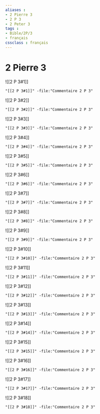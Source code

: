 ```yaml
---
aliases : 
- 2 Pierre 3
- 2 P 3
- 2 Peter 3
tags : 
- Bible/2P/3
- français
cssclass : français
---
```


# 2 Pierre 3

![[2 P 3#1]]

```query
"[[2 P 3#1]]" -file:"Commentaire 2 P 3"
```

![[2 P 3#2]]

```query
"[[2 P 3#2]]" -file:"Commentaire 2 P 3"
```

![[2 P 3#3]]

```query
"[[2 P 3#3]]" -file:"Commentaire 2 P 3"
```

![[2 P 3#4]]

```query
"[[2 P 3#4]]" -file:"Commentaire 2 P 3"
```

![[2 P 3#5]]

```query
"[[2 P 3#5]]" -file:"Commentaire 2 P 3"
```

![[2 P 3#6]]

```query
"[[2 P 3#6]]" -file:"Commentaire 2 P 3"
```

![[2 P 3#7]]

```query
"[[2 P 3#7]]" -file:"Commentaire 2 P 3"
```

![[2 P 3#8]]

```query
"[[2 P 3#8]]" -file:"Commentaire 2 P 3"
```

![[2 P 3#9]]

```query
"[[2 P 3#9]]" -file:"Commentaire 2 P 3"
```

![[2 P 3#10]]

```query
"[[2 P 3#10]]" -file:"Commentaire 2 P 3"
```

![[2 P 3#11]]

```query
"[[2 P 3#11]]" -file:"Commentaire 2 P 3"
```

![[2 P 3#12]]

```query
"[[2 P 3#12]]" -file:"Commentaire 2 P 3"
```

![[2 P 3#13]]

```query
"[[2 P 3#13]]" -file:"Commentaire 2 P 3"
```

![[2 P 3#14]]

```query
"[[2 P 3#14]]" -file:"Commentaire 2 P 3"
```

![[2 P 3#15]]

```query
"[[2 P 3#15]]" -file:"Commentaire 2 P 3"
```

![[2 P 3#16]]

```query
"[[2 P 3#16]]" -file:"Commentaire 2 P 3"
```

![[2 P 3#17]]

```query
"[[2 P 3#17]]" -file:"Commentaire 2 P 3"
```

![[2 P 3#18]]

```query
"[[2 P 3#18]]" -file:"Commentaire 2 P 3"
```

